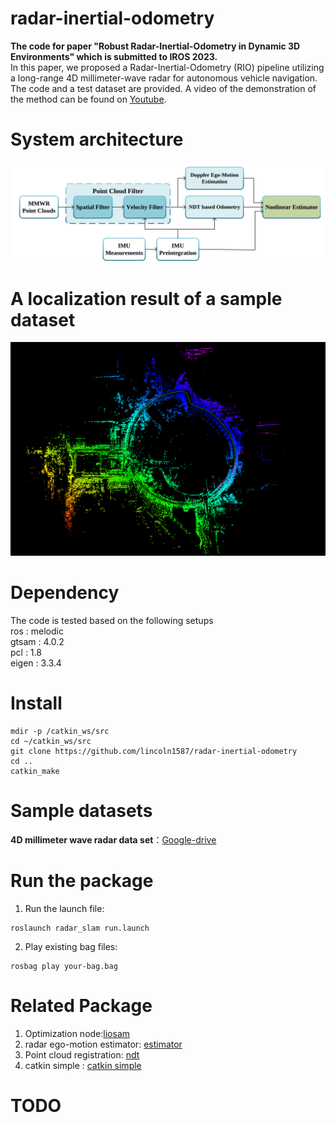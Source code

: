# radar-inertial-odometry 
**The code for paper "Robust Radar-Inertial-Odometry in Dynamic 3D Environments" which is submitted to IROS 2023.**  
In this paper, we proposed a Radar-Inertial-Odometry (RIO) pipeline utilizing a long-range 4D millimeter-wave radar for autonomous vehicle navigation. 
The code and a test dataset are provided. A video of the demonstration of the method can be found on [Youtube](https://youtu.be/Bk2WCr_wWeI).
# System architecture
![frame](https://github.com/lincoln1587/radar-inertial-odometry/blob/master/radar_slam/doc/frame.png)

# A localization result of a sample dataset
![demo](https://github.com/lincoln1587/radar-inertial-odometry/blob/master/radar_slam/doc/lib.png)

# Dependency
The code is tested based on the following setups  
ros : melodic  
gtsam : 4.0.2  
pcl : 1.8  
eigen : 3.3.4   

# Install
```
mdir -p /catkin_ws/src
cd ~/catkin_ws/src  
git clone https://github.com/lincoln1587/radar-inertial-odometry
cd ..  
catkin_make  
```
# Sample datasets
**4D millimeter wave radar data set**：[Google-drive](https://drive.google.com/file/d/13xzZ3uGyV6l2fjjCZix_S3XPCB6JCgLJ/view?usp=sharing)

# Run the package
1. Run the launch file:  
```
roslaunch radar_slam run.launch
```
2. Play existing bag files:  
```
rosbag play your-bag.bag
```

# Related Package
1. Optimization node:[liosam](https://github.com/TixiaoShan/LIO-SAM)
2. radar ego-motion estimator: [estimator](https://github.com/christopherdoer/rio)
3. Point cloud registration: [ndt](https://github.com/zju-sclab/NDT-library)  
4. catkin simple : [catkin simple](https://github.com/catkin/catkin_simple)

# TODO

